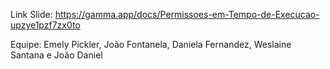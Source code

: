Link Slide: https://gamma.app/docs/Permissoes-em-Tempo-de-Execucao-upzye1pzf7zx0to

Equipe: Emely Pickler, João Fontanela, Daniela Fernandez, Weslaine Santana e João Daniel
